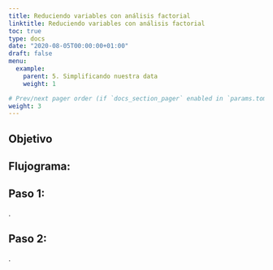 ```yaml
---
title: Reduciendo variables con análisis factorial
linktitle: Reduciendo variables con análisis factorial
toc: true
type: docs
date: "2020-08-05T00:00:00+01:00"
draft: false
menu:
  example:
    parent: 5. Simplificando nuestra data
    weight: 1

# Prev/next pager order (if `docs_section_pager` enabled in `params.toml`)
weight: 3
---
```


## Objetivo


## Flujograma:


## Paso 1: 

.


## Paso 2:

.
